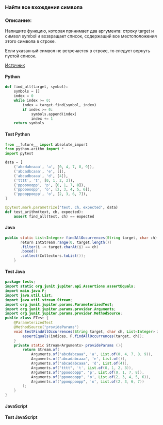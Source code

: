 ### Найти все вхождения символа

### Описание:

Напишите функцию, которая принимает два аргумента: строку target и символ symbol и возвращает список, содержащий все местоположения этого символа в строке.

Если указанный символ не встречается в строке, то следует вернуть пустой список.

[Источник](https://stepik.org/lesson/331754/step/10?thread=solutions&unit=315133)

<!-- tabs:start -->
#### **Python**
```python
def find_all(target, symbol):
    symbols = []
    index = 0
    while index >= 0:
        index = target.find(symbol, index)
        if index >= 0:
            symbols.append(index)
            index += 1
    return symbols
```

#### **Test Python**
```python
from __future__ import absolute_import
from python.arithm import *
import pytest

data = [
    ('abcdabcaaa', 'a', [0, 4, 7, 8, 9]),
    ('abcadbcaaa', 'e', []),
    ('abcadbcaaa', 'd', [4]),
    ('tttt', 't', [0, 1, 2, 3]),
    ('ppooooopp', 'p', [0, 1, 7, 8]),
    ('ppooooopp', 'o', [2, 3, 4, 5, 6]),
    ('ppooppoopp', 'o', [2, 3, 6, 7]),
]

@pytest.mark.parametrize('text, ch, expected', data)
def test_arithm(text, ch, expected):
    assert find_all(text, ch) == expected
```

#### **Java**
```java
public static List<Integer> findAllOccurrences(String target, char ch) {
       return IntStream.range(0, target.length())
       .filter(i -> target.charAt(i) == ch)
       .boxed()
       .collect(Collectors.toList());        
    }
```

#### **Test Java**
```java
package tests;
import static org.junit.jupiter.api.Assertions.assertEquals;
import main.java.F;
import java.util.List;
import java.util.stream.Stream;
import org.junit.jupiter.params.ParameterizedTest;
import org.junit.jupiter.params.provider.Arguments;
import org.junit.jupiter.params.provider.MethodSource;
public class FTest {
    @ParameterizedTest
    @MethodSource("provideParams")
    void testFindAllOccurrences(String target, char ch, List<Integer> indices) {
        assertEquals(indices, F.findAllOccurrences(target, ch));
    }
    private static Stream<Arguments> provideParams (){
        return Stream.of(
            Arguments.of("abcdabcaaa", 'a', List.of(0, 4, 7, 8, 9)),
            Arguments.of("abcadabcaaa", 'e', List.of()),
            Arguments.of("abcadabcaaa", 'd', List.of(4)),
            Arguments.of("tttt", 't', List.of(0, 1, 2, 3)),
            Arguments.of("ppooooopp", 'p', List.of(0, 1, 7, 8)),
            Arguments.of("ppooooopp", 'o', List.of(2, 3, 4, 5, 6)),
            Arguments.of("ppooppoopp", 'o', List.of(2, 3, 6, 7))
        );
    } 
}
```

#### **JavaScript**


#### **Test JavaScript**

<!-- tabs:end -->
